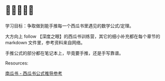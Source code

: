 # :watermelon::watermelon::watermelon::watermelon::watermelon:

### 

学习目标：争取做到能手推每一个西瓜书里遇见的数学公式/定理。

大方向上 follow 【深度之眼】的西瓜书训练营，其它的细小补充都在每个章节的 markdown 文件里，参考资料来自网络。

手推公式的部分都在笔记本上，毕竟要手推，还是手写靠谱。



Resources:

[南瓜书 - 西瓜书公式推导参考](https://datawhalechina.github.io/pumpkin-book)

